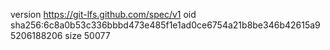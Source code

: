 version https://git-lfs.github.com/spec/v1
oid sha256:6c8a0b53c336bbbd473e485f1e1ad0ce6754a21b8be346b42615a95206188206
size 50077
